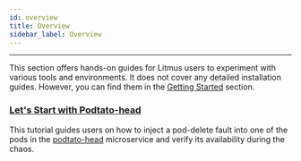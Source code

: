```yaml
---
id: overview
title: Overview
sidebar_label: Overview
---
```


---

This section offers hands-on guides for Litmus users to experiment with various tools and environments. It does not cover any detailed installation guides. However, you can find them in the [Getting Started](../getting-started/installation.md) section.

### [Let's Start with Podtato-head](podtato-head.md)

This tutorial guides users on how to inject a pod-delete fault into one of the pods in the [podtato-head](https://github.com/cncf/podtato-head) microservice and verify its availability during the chaos.  
